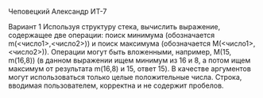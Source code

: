 Чеповецкий Александр ИТ-7 

Вариант 1
Используя структуру стека, вычислить выражение, содержащее две операции:
поиск минимума (обозначается m(<число1>,<число2>)) и поиск максимума
(обозначается М(<число1>,<число2>)). Операции могут быть вложенными,
например, M(15, m(16,8)) (в данном выражении ищем минимум из 16 и 8, а
потом ищем максимум от результата m(16,8) и 15, ответ 15). В качестве
аргументов могут использоваться только целые положительные числа.
Строка, вводимая пользователем, корректна и не содержит пробелов.
